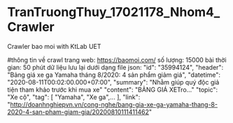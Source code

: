 # TranTruongThuy_17021178_Nhom4_Crawler
Crawler bao moi with KtLab UET

#thông tin về crawl
trang web: https://baomoi.com/
số lượng: 15000 bài
thời gian: 50 phút
dữ liệu lưu lại dưới dạng file json:
   "id": "35994124",
   "header": "Bảng giá xe ga Yamaha tháng 8/2020: 4 sản phẩm giảm giá",
   "datetime": "2020-08-11T00:02:00.000+07:00",
   "summary": "Nhằm giúp quý độc giả tiện tham khảo trước khi mua xe"
   "content": "BẢNG GIÁ XETro..."
   "topic": "Xe cộ",
   "tag": [
      "Yamaha",
      "Xe ga",...
   ],
   "link": "http://doanhnghiepvn.vn/cong-nghe/bang-gia-xe-ga-yamaha-thang-8-2020-4-san-pham-giam-gia/20200810111411462"
